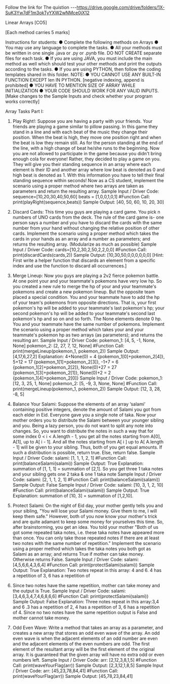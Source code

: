 Follow the link for The quistion ---https://drive.google.com/drive/folders/1X-SuK3Yw7dF1m3okTyYXW2wNMce0jX12


Linear Arrays [CO5]

[Each method carries 5 marks]

Instructions for students:
● Complete the following methods on Arrays
● You may use any language to complete the tasks.
● All your methods must be written in one single .java or .py or .pynb file. DO NOT
CREATE separate files for each task.
● If you are using JAVA, you must include the main method as well which should test
your other methods and print the outputs according to the tasks.
● If you are using PYTHON, then follow the coding templates shared in this folder.
NOTE:
● YOU CANNOT USE ANY BUILT-IN FUNCTION EXCEPT len IN PYTHON.
[negative indexing, append is prohibited]
● YOU HAVE TO MENTION SIZE OF ARRAY WHILE INITIALIZATION
● YOUR CODE SHOULD WORK FOR ANY VALID INPUTS. [Make changes to
the Sample Inputs and check whether your program works correctly]

Array Tasks Part I:
1. Play Right!:
Suppose you are having a party with your friends. Your friends are playing a game
similar to pillow passing. In this game they stand in a line and with each beat of
the music they change their position. When the beat is high, they move one
position right and when the beat is low they remain still. As for the person
standing at the end of the line, with a high change of beat he/she runs to the
beginning. Now you are not allowed to participate in the game because you didn't
bring enough cola for everyone! Rather, they decided to play a game on you. They
will give you their standing sequence in an array where each element is their ID
and another array where low beat is denoted as 0 and high beat is denoted as 1.
With this information you have to tell their final standing sequence within
seconds! Now as a CS student, implement the scenario using a proper method
where two arrays are taken as parameters and return the resulting array.
Sample Input / Driver Code:
sequence=[10,20,30,40,50,60]
beats = [1,0,0,1,0,1]
#Function Call:
print(playRight(sequence,beats))
Sample Output:
[40, 50, 60, 10, 20, 30]

2. Discard Cards:
This time you guys are playing a card game. You pick n numbers of UNO cards
from the deck. The rule of the card game is- one person says a number and you
have to discard the cards with the same number from your hand without changing
the relative position of other cards. Implement the scenario using a proper method
which takes the cards in your hands as an array and a number as parameters; and
returns the resulting array. (Modularize as much as possible)
Sample Input / Driver Code:
cards=[10,2,30,2,50,2,2,0,0]
#Function Call:
print(discardCards(cards,2))
Sample Output:
[10,30,50,0,0,0,0,0,0]
[Hint: First write a helper function that discards an element from a specific index
and use the function to discard all occurrences.]

3. Merge Lineup:
Now you guys are playing a 2v2 fierce pokemon battle. At one point your and
your teammate's pokemons have very low hp. So you created a new rule to merge
the hp of your and your teammate's pokemons and create a new pokemon lineup.
But the opposite team placed a special condition. You and your teammate have to
add the hp of your team's pokemons from opposite directions. That is, your first
pokemon's hp will be added to your teammate's last pokemon's hp; your second
pokemon's hp will be added to your teammate's second last pokemon's hp and so
on and so forth. The None elements denote 0 hp. You and your teammate have the
same number of pokemons. Implement the scenario using a proper method which
takes your and your teammate's pokemon hp as two arrays (as parameters); and
returns the resulting arr.
Sample Input / Driver Code:
pokemon_1: [4, 5, -1, None, None]
pokemon_2: [2, 27, 7, 12, None]
#Function Call: print(mergeLineup(pokemon_1, pokemon_2))
Sample Output:
[4,17,6,27,2]
Explanation:
4+None(0) = 4 {pokemon_1[0]+pokemon_2[4]},
5+12 = 17 {pokemon_1[1]+pokemon_2[3]},
-1+7 = 6 {pokemon_1[2]+pokemon_2[2]},
None(0)+27 = 27 {pokemon_1[3]+pokemon_2[1]},
None(0)+2 = 2 {pokemon_1[4]+pokemon_2[0]}
Sample Input / Driver Code:
pokemon_1: [12, 3, 25, 1, None]
pokemon_2: [5, -9, 3, None, None]
#Function Call: print(mergeLineup(pokemon_1, pokemon_2))
Sample Output:
[12, 3, 28, -8, 5]

4. Balance Your Salami:
Suppose the elements of an array ‘salami’ containing positive integers, denote the
amount of Salami you got from each elder in Eid. Everyone gave you a single note
of taka. Now your mother orders you to distribute the Salami between your
younger sibling and you. Being a lazy person, you do not want to split any note
into changes. So, you want to distribute the notes in such a way that for some
index 0 < i < A.length - 1, you get all the notes starting from A[0], A[1], up to
A[ i - 1]. And all the notes starting from A[ i ] up to A[ A.length - 1] will be given
to your sibling. Thus, both of you get equal amounts. If such a distribution is
possible, return true. Else, return false.
Sample Input / Driver Code:
salami: [1, 1, 1, 2, 1]
#Function Call: print(balanceSalami(salami))
Sample Output: True
Explanation:
summation of [1, 1, 1] = summation of [2,1]. So you get three 1 taka notes and
your sibling gets one 2 taka & one 1 taka note
Sample Input / Driver Code:
salami: [2, 1, 1, 2, 1]
#Function Call: print(balanceSalami(salami))
Sample Output: False
Sample Input / Driver Code:
salami: [10, 3, 1, 2, 10]
#Function Call: print(balanceSalami(salami))
Sample Output: True
Explanation:
summation of [10, 3] = summation of [1,2,10].

5. Protect Salami:
On the night of Eid day, your mother gently tells you and your sibling, "You will
lose your Salami money. Give them to me, I will keep them safe." However, both
of you now know your mother's trick and are quite adamant to keep some money
for yourselves this time. So, after brainstorming, you get an idea. You told your
mother "Both of us got some repeated taka notes, i.e. these taka notes have
appeared more than once. You can only take those repeated notes if there are at
least two notes with the same number of repetition." Implement the scenario using
a proper method which takes the taka notes you both got as Salami as an array;
and returns True if mother can take money. Otherwise returns False.
Sample Input / Driver Code:
salami: [4,5,6,6,4,3,6,4]
#Function Call: print(protectSalami(salami))
Sample Output: True
Explanation:
Two notes repeat in this array: 4 and 6. 4 has a repetition of 3, 6 has a repetition of
3. Since two notes have the same repetition, mother can take money and the output
is True.
Sample Input / Driver Code:
salami: [3,4,6,3,4,7,4,6,8,6,6]
#Function Call: print(protectSalami(salami))
Sample Output: False
Explanation:
Three notes repeat in this array:3,4 and 6 .3 has a repetition of 2, 4 has a repetition
of 3, 6 has a repetition of 4. Since no two notes have the same repetition output is
False and mother cannot take money.

6. Odd Even Wave:
Write a method that takes an array as a parameter, and creates a new array that
stores an odd even wave of the array. An odd even wave is when the adjacent
elements of an odd number are even and the adjacent elements of the even
numbers are odd. The first element of the resultant array will be the first element
of the original array. It is guaranteed that the given array will have no extra odd or
even numbers left.
Sample Input / Driver Code:
arr: [2,12,3,8,1,5]
#Function Call:
print(waveYourFlag(arr))
Sample Output:
[2,3,12,1,8,5]
Sample Input / Driver Code:
arr: [45,23,78,84,41]
#Function Call:
print(waveYourFlag(arr))
Sample Output:
[45,78,23,84,41]


